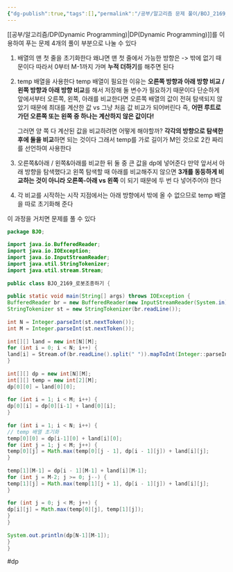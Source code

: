 ```yaml
---
{"dg-publish":true,"tags":[],"permalink":"/공부/알고리즘 문제 풀이/BOJ_2169_로봇 조종하기/","dgPassFrontmatter":true}
---
```


[[공부/알고리즘/DP(Dynamic Programming)\|DP(Dynamic Programming)]]를 이용하여 푸는 문제
4개의 풀이 부분으로 나눌 수 있다

1. 배열의 맨 첫 줄을 초기화한다
   왜냐면 맨 첫 줄에서 가능한 방향은 -> 밖에 없기 때문이다
   따라서 0부터 M-1까지 가며 **누적 더하기**를 해주면 된다

2. temp 배열을 사용한다
   temp 배열이 필요한 이유는 **오른쪽 방향과 아래 방향 비교 / 왼쪽 방향과 아래 방향 비교**를 해서 저장해 둘 변수가 필요하기 때문이다
   단순하게 앞에서부터 오른쪽, 왼쪽, 아래를 비교한다면 오른쪽 배열의 값이 전혀 탐색되지 않았기 때문에 최대를 계산한 값 vs 그냥 처음 값 비교가 되어버린다
   즉, **어떤 루트로 가던 오른쪽 또는 왼쪽 중 하나는 계산하지 않은 값이다!**
   
   그러면 양 쪽 다 계산된 값을 비교하려면 어떻게 해야할까?
   **각각의 방향으로 탐색한 후에 둘을 비교**하면 되는 것이다
  그래서 temp를 가로 길이가 M인 것으로 2칸 짜리를 선언하여 사용한다

3. 오른쪽&아래 / 왼쪽&아래를 비교한 뒤 둘 중 큰 값을 dp에 넣어준다
   만약 앞서서 아래 방향을 탐색했다고 왼쪽 탐색할 때 아래를 비교해주지 않으면 **3개를 동등하게 비교하는 것이 아니라 오른쪽-아래 vs 왼쪽** 이 되기 때문에 두 번 다 넣어주어야 한다

4. 각 비교를 시작하는 시작 지점에서는 아래 방향에서 밖에 올 수 없으므로 temp 배열을 따로 초기화해 준다

이 과정을 거치면 문제를 풀 수 있다


````java
package BJO;  
  
import java.io.BufferedReader;  
import java.io.IOException;  
import java.io.InputStreamReader;  
import java.util.StringTokenizer;  
import java.util.stream.Stream;  
  
public class BJO_2169_로봇조종하기 {  
  
public static void main(String[] args) throws IOException {  
BufferedReader br = new BufferedReader(new InputStreamReader(System.in));  
StringTokenizer st = new StringTokenizer(br.readLine());  
  
int N = Integer.parseInt(st.nextToken());  
int M = Integer.parseInt(st.nextToken());  
  
int[][] land = new int[N][M];  
for (int i = 0; i < N; i++) {  
land[i] = Stream.of(br.readLine().split(" ")).mapToInt(Integer::parseInt).toArray();  
}  
  
int[][] dp = new int[N][M];  
int[][] temp = new int[2][M];  
dp[0][0] = land[0][0];  
  
for (int i = 1; i < M; i++) {  
dp[0][i] = dp[0][i-1] + land[0][i];  
}  
  
for (int i = 1; i < N; i++) {  
// temp 배열 초기화  
temp[0][0] = dp[i-1][0] + land[i][0];  
for (int j = 1; j < M; j++) {  
temp[0][j] = Math.max(temp[0][j - 1], dp[i - 1][j]) + land[i][j];  
}  
  
temp[1][M-1] = dp[i - 1][M-1] + land[i][M-1];  
for (int j = M-2; j >= 0; j--) {  
temp[1][j] = Math.max(temp[1][j + 1], dp[i - 1][j]) + land[i][j];  
}  
  
for (int j = 0; j < M; j++) {  
dp[i][j] = Math.max(temp[0][j], temp[1][j]);  
}  
}  
  
System.out.println(dp[N-1][M-1]);  
}  
}
````

#dp 